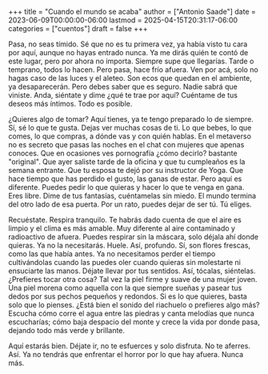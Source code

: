 +++
title = "Cuando el mundo se acaba"
author = ["Antonio Saade"]
date = 2023-06-09T00:00:00-06:00
lastmod = 2025-04-15T20:31:17-06:00
categories = ["cuentos"]
draft = false
+++

Pasa, no seas tímido. Sé que no es tu primera vez, ya había visto tu cara por aquí, aunque no hayas entrado nunca. Ya me dirás quién te contó de este lugar, pero por ahora no importa. Siempre supe que llegarías. Tarde o temprano, todos lo hacen. Pero pasa, hace frío afuera. Ven por acá, solo no hagas caso de las luces y el aleteo. Son ecos que quedan en el ambiente, ya desaparecerán. Pero debes saber que es seguro. Nadie sabrá que viniste. Anda, siéntate y dime ¿qué te trae por aquí? Cuéntame de tus deseos más íntimos. Todo es posible.

¿Quieres algo de tomar? Aquí tienes, ya te tengo preparado lo de siempre. Sí, sé lo que te gusta. Dejas ver muchas cosas de ti. Lo que bebes, lo que comes, lo que compras, a dónde vas y con quién hablas. En el metaverso no es secreto que pasas las noches en el chat con mujeres que apenas conoces. Que en ocasiones ves pornografía ¿cómo decirlo? bastante "original". Que ayer saliste tarde de la oficina y que tu cumpleaños es la semana entrante. Que tu esposa te dejó por su instructor de Yoga. Que hace tiempo que has perdido el gusto, las ganas de estar. Pero aquí es diferente. Puedes pedir lo que quieras y hacer lo que te venga en gana. Eres libre. Dime de tus fantasías, cuéntamelas sin miedo. El mundo termina del otro lado de esa puerta. Por un rato, puedes dejar de ser tú. Tú eliges.

Recuéstate. Respira tranquilo. Te habrás dado cuenta de que el aire es limpio y el clima es más amable. Muy diferente al aire contaminado y radioactivo de afuera. Puedes respirar sin la máscara, solo déjala ahí donde quieras. Ya no la necesitarás. Huele. Así, profundo. Sí, son flores frescas, como las que había antes. Ya no necesitamos perder el tiempo cultivándolas cuando las puedes oler cuando quieras sin molestarte ni ensuciarte las manos. Déjate llevar por tus sentidos. Así, tócalas, siéntelas. ¿Prefieres tocar otra cosa? Tal vez la piel firme y suave de una mujer joven. Una piel morena como aquella con la que siempre sueñas y pasear tus dedos por sus pechos pequeños y redondos. Si es lo que quieres, basta solo que lo pienses. ¿Está bien el sonido del riachuelo o prefieres algo más? Escucha cómo corre el agua entre las piedras y canta melodías que nunca escucharías; cómo baja despacio del monte y crece la vida por donde pasa, dejando todo más verde y brillante.

Aquí estarás bien. Déjate ir, no te esfuerces y solo disfruta. No te aferres. Así. Ya no tendrás que enfrentar el horror por lo que hay afuera. Nunca más.
